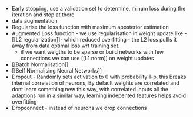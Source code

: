 

 - Early stopping, use a validation set to determine, minum loss during the iteration and stop at there
 - data augmentation
 - Regularise the loss function with maximum aposterior estimation
 - Augmented Loss function - we use regularisation in weight update like
	 -[[L2 regularization]]- which reduced overfitting - the L2 loss pullls it away from data optimal loss wrt training set.
	 - if we want weigths to be sparse or build networks with few connections we can use [[L1 norm]] on weight updates
- [[Batch Normalisation]]
- [[Self Normalising Neural Networks]]
- Dropout -  Randomly sets activation to 0 with probability 1-p. this Breaks internal correlation of neurons, By default weights are correlated and dont learn something new this way,  with correlated inputs all the adaptions run in a similar way, learning indepented features helps avoid overfitting
- Dropconnect - instead of neurons we drop connections